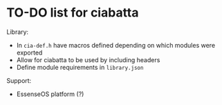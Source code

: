 
# TO-DO list for ciabatta

Library:

* In `cia-def.h` have macros defined depending on which modules were exported
* Allow for ciabatta to be used by including headers
* Define module requirements in `library.json`

Support:

* EssenseOS platform (?)
